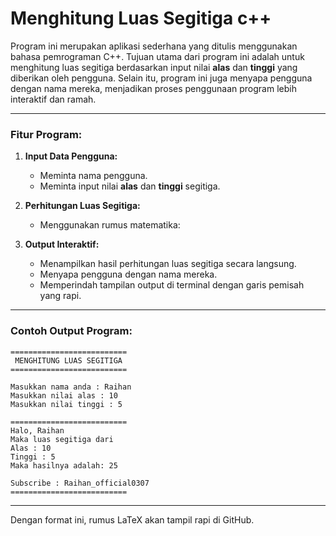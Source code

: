 # Menghitung Luas Segitiga c++
Program ini merupakan aplikasi sederhana yang ditulis menggunakan bahasa pemrograman C++. Tujuan utama dari program ini adalah untuk menghitung luas segitiga berdasarkan input nilai **alas** dan **tinggi** yang diberikan oleh pengguna. Selain itu, program ini juga menyapa pengguna dengan nama mereka, menjadikan proses penggunaan program lebih interaktif dan ramah.

---

### Fitur Program:
1. **Input Data Pengguna:**
   - Meminta nama pengguna.  
   - Meminta input nilai **alas** dan **tinggi** segitiga.

2. **Perhitungan Luas Segitiga:**
   - Menggunakan rumus matematika:  

3. **Output Interaktif:**
   - Menampilkan hasil perhitungan luas segitiga secara langsung.  
   - Menyapa pengguna dengan nama mereka.  
   - Memperindah tampilan output di terminal dengan garis pemisah yang rapi.

---

### Contoh Output Program:
```plaintext
==========================
 MENGHITUNG LUAS SEGITIGA
==========================

Masukkan nama anda : Raihan
Masukkan nilai alas : 10
Masukkan nilai tinggi : 5

==========================
Halo, Raihan
Maka luas segitiga dari
Alas : 10
Tinggi : 5
Maka hasilnya adalah: 25

Subscribe : Raihan_official0307
==========================
```

---

Dengan format ini, rumus LaTeX akan tampil rapi di GitHub.
